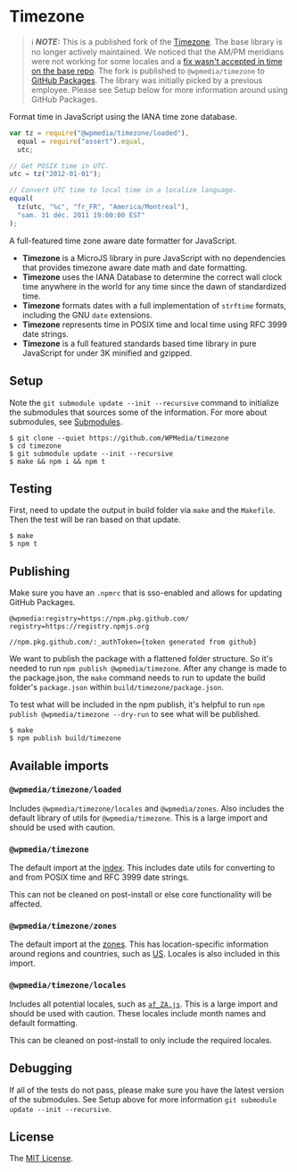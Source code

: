# Timezone

> ℹ️ **_NOTE:_** This is a published fork of the [Timezone](https://github.com/bigeasy/timezone). The base library is no longer actively maintained. We noticed that the AM/PM meridians were not working for some locales and a [fix wasn't accepted in time on the base repo](https://github.com/bigeasy/timezone/issues/331). The fork is published to `@wpmedia/timezone` to [GitHub Packages](https://github.com/WPMedia/timezone/pkgs/npm/timezone). The library was initially picked by a previous employee. Please see Setup below for more information around using GitHub Packages.

Format time in JavaScript using the IANA time zone database.

```javascript
var tz = require("@wpmedia/timezone/loaded"),
  equal = require("assert").equal,
  utc;

// Get POSIX time in UTC.
utc = tz("2012-01-01");

// Convert UTC time to local time in a localize language.
equal(
  tz(utc, "%c", "fr_FR", "America/Montreal"),
  "sam. 31 déc. 2011 19:00:00 EST"
);
```

A full-featured time zone aware date formatter for JavaScript.

- **Timezone** is a MicroJS library in pure JavaScript with no dependencies
  that provides timezone aware date math and date formatting.
- **Timezone** uses the IANA Database to determine the correct wall clock time
  anywhere in the world for any time since the dawn of standardized time.
- **Timezone** formats dates with a full implementation of `strftime` formats,
  including the GNU `date` extensions.
- **Timezone** represents time in POSIX time and local time using RFC 3999 date
  strings.
- **Timezone** is a full featured standards based time library in pure
  JavaScript for under 3K minified and gzipped.

## Setup

Note the `git submodule update --init --recursive` command to initialize the submodules that sources some of the information. For more about submodules, see [Submodules](https://git-scm.com/book/en/v2/Git-Tools-Submodules).

```console
$ git clone --quiet https://github.com/WPMedia/timezone
$ cd timezone
$ git submodule update --init --recursive
$ make && npm i && npm t
```

## Testing

First, need to update the output in build folder via `make` and the `Makefile`. Then the test will be ran based on that update.

```console
$ make
$ npm t
```

## Publishing

Make sure you have an `.npmrc` that is sso-enabled and allows for updating GitHub Packages.

```.npmrc
@wpmedia:registry=https://npm.pkg.github.com/
registry=https://registry.npmjs.org

//npm.pkg.github.com/:_authToken={token generated from github}
```

We want to publish the package with a flattened folder structure. So it's needed to run `npm publish @wpmedia/timezone`. After any change is made to the package.json, the `make` command needs to run to update the build folder's `package.json` within `build/timezone/package.json`.

To test what will be included in the npm publish, it's helpful to run `npm publish @wpmedia/timezone --dry-run` to see what will be published.

```console
$ make
$ npm publish build/timezone
```

## Available imports

### `@wpmedia/timezone/loaded`

Includes `@wpmedia/timezone/locales` and `@wpmedia/zones`. Also includes the default library of utils for `@wpmedia/timezone`. This is a large import and should be used with caution.

### `@wpmedia/timezone`

The default import at the [index](./build/timezone/index.js). This includes date utils for converting to and from POSIX time and RFC 3999 date strings.

This can not be cleaned on post-install or else core functionality will be affected.

### `@wpmedia/timezone/zones`

The default import at the [zones](./build/timezone/zones.js). This has location-specific information around regions and countries, such as [US](./build/timezone/US/index.js). Locales is also included in this import.

### `@wpmedia/timezone/locales`

Includes all potential locales, such as [`af_ZA.js`](./build/timezone/af_ZA.js). This is a large import and should be used with caution. These locales include month names and default formatting.

This can be cleaned on post-install to only include the required locales.

## Debugging

If all of the tests do not pass, please make sure you have the latest version of the submodules. See Setup above for more information `git submodule update --init --recursive`.

## License

The [MIT License](https://raw.github.com/bigeasy/timezone/master/LICENSE).
